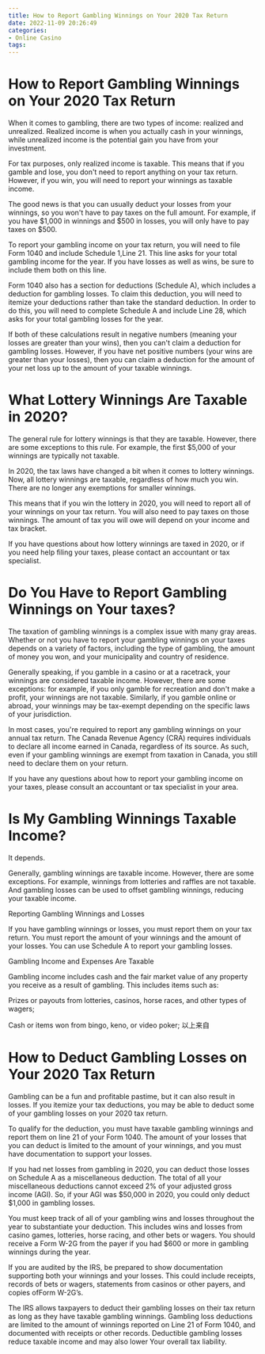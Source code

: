 ```yaml
---
title: How to Report Gambling Winnings on Your 2020 Tax Return
date: 2022-11-09 20:26:49
categories:
- Online Casino
tags:
---
```



#  How to Report Gambling Winnings on Your 2020 Tax Return

When it comes to gambling, there are two types of income: realized and unrealized. Realized income is when you actually cash in your winnings, while unrealized income is the potential gain you have from your investment.

For tax purposes, only realized income is taxable. This means that if you gamble and lose, you don't need to report anything on your tax return. However, if you win, you will need to report your winnings as taxable income.

The good news is that you can usually deduct your losses from your winnings, so you won't have to pay taxes on the full amount. For example, if you have $1,000 in winnings and $500 in losses, you will only have to pay taxes on $500.

To report your gambling income on your tax return, you will need to file Form 1040 and include Schedule 1,Line 21. This line asks for your total gambling income for the year. If you have losses as well as wins, be sure to include them both on this line.

Form 1040 also has a section for deductions (Schedule A), which includes a deduction for gambling losses. To claim this deduction, you will need to itemize your deductions rather than take the standard deduction. In order to do this, you will need to complete Schedule A and include Line 28, which asks for your total gambling losses for the year.

If both of these calculations result in negative numbers (meaning your losses are greater than your wins), then you can't claim a deduction for gambling losses. However, if you have net positive numbers (your wins are greater than your losses), then you can claim a deduction for the amount of your net loss up to the amount of your taxable winnings.

#  What Lottery Winnings Are Taxable in 2020?

The general rule for lottery winnings is that they are taxable. However, there are some exceptions to this rule. For example, the first $5,000 of your winnings are typically not taxable.

In 2020, the tax laws have changed a bit when it comes to lottery winnings. Now, all lottery winnings are taxable, regardless of how much you win. There are no longer any exemptions for smaller winnings.

This means that if you win the lottery in 2020, you will need to report all of your winnings on your tax return. You will also need to pay taxes on those winnings. The amount of tax you will owe will depend on your income and tax bracket.

If you have questions about how lottery winnings are taxed in 2020, or if you need help filing your taxes, please contact an accountant or tax specialist.

#  Do You Have to Report Gambling Winnings on Your taxes?

The taxation of gambling winnings is a complex issue with many gray areas. Whether or not you have to report your gambling winnings on your taxes depends on a variety of factors, including the type of gambling, the amount of money you won, and your municipality and country of residence.

Generally speaking, if you gamble in a casino or at a racetrack, your winnings are considered taxable income. However, there are some exceptions: for example, if you only gamble for recreation and don't make a profit, your winnings are not taxable. Similarly, if you gamble online or abroad, your winnings may be tax-exempt depending on the specific laws of your jurisdiction.

In most cases, you're required to report any gambling winnings on your annual tax return. The Canada Revenue Agency (CRA) requires individuals to declare all income earned in Canada, regardless of its source. As such, even if your gambling winnings are exempt from taxation in Canada, you still need to declare them on your return.

If you have any questions about how to report your gambling income on your taxes, please consult an accountant or tax specialist in your area.

#  Is My Gambling Winnings Taxable Income?

It depends.

Generally, gambling winnings are taxable income. However, there are some exceptions. For example, winnings from lotteries and raffles are not taxable. And gambling losses can be used to offset gambling winnings, reducing your taxable income.

Reporting Gambling Winnings and Losses

If you have gambling winnings or losses, you must report them on your tax return. You must report the amount of your winnings and the amount of your losses. You can use Schedule A to report your gambling losses.

Gambling Income and Expenses Are Taxable

Gambling income includes cash and the fair market value of any property you receive as a result of gambling. This includes items such as:

Prizes or payouts from lotteries, casinos, horse races, and other types of wagers;

Cash or items won from bingo, keno, or video poker;
以上来自

#  How to Deduct Gambling Losses on Your 2020 Tax Return

Gambling can be a fun and profitable pastime, but it can also result in losses. If you itemize your tax deductions, you may be able to deduct some of your gambling losses on your 2020 tax return.

To qualify for the deduction, you must have taxable gambling winnings and report them on line 21 of your Form 1040. The amount of your losses that you can deduct is limited to the amount of your winnings, and you must have documentation to support your losses.

If you had net losses from gambling in 2020, you can deduct those losses on Schedule A as a miscellaneous deduction. The total of all your miscellaneous deductions cannot exceed 2% of your adjusted gross income (AGI). So, if your AGI was $50,000 in 2020, you could only deduct $1,000 in gambling losses.

You must keep track of all of your gambling wins and losses throughout the year to substantiate your deduction. This includes wins and losses from casino games, lotteries, horse racing, and other bets or wagers. You should receive a Form W-2G from the payer if you had $600 or more in gambling winnings during the year.

If you are audited by the IRS, be prepared to show documentation supporting both your winnings and your losses. This could include receipts, records of bets or wagers, statements from casinos or other payers, and copies ofForm W-2G’s.

The IRS allows taxpayers to deduct their gambling losses on their tax return as long as they have taxable gambling winnings. Gambling loss deductions are limited to the amount of winnings reported on Line 21 of Form 1040, and documented with receipts or other records. Deductible gambling losses reduce taxable income and may also lower Your overall tax liability.